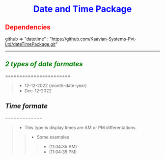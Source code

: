 # **<center><font color='blue'>Date and Time Package</font></center>**

## **<font color='red'>Dependencies</font>**

 github => "datetime" : "https://github.com/Kaavian-Systems-Pvt-Ltd/dateTimePackage.git"

---
## <font color='green'> _2 types of date formates_</font>
=======================
> * 12-12-2022 (month-date-year)
> * Dec-12-2022

## _Time formate_
=============
 > * This type is display times are AM or PM differentations.
 >> * Some examples
 >>> - (11:04:35 AM)
 >>> - (11:04:35 PM)
